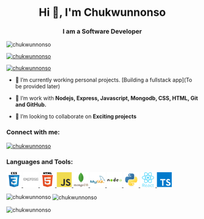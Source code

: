 <h1 align="center">Hi 👋, I'm Chukwunnonso</h1>
<h3 align="center">I am a Software Developer</h3>

<p align="left"> <img src="https://komarev.com/ghpvc/?username=chukwunnonso&label=Profile%20views&color=0e75b6&style=flat" alt="chukwunnonso" /> </p>

<p align="left"> <a href="https://github.com/ryo-ma/github-profile-trophy"><img src="https://github-profile-trophy.vercel.app/?username=chukwunnonso" alt="chukwunnonso" /></a> </p>

<p align="left"> <a href="https://twitter.com/chukwunnonso" target="blank"><img src="https://img.shields.io/twitter/follow/chukwunnonso?logo=twitter&style=for-the-badge" alt="chukwunnonso" /></a> </p>

- 🔭 I’m currently working personal projects. [Building a fullstack app](To be provided later)

- 🌱 I’m work with **Nodejs, Express, Javascript, Mongodb, CSS, HTML, Git and GitHub.**

- 👯 I’m looking to collaborate on **Exciting projects**

<h3 align="left">Connect with me:</h3>
<p align="left">
<a href="https://twitter.com/chukwunnonso" target="blank"><img align="center" src="https://raw.githubusercontent.com/rahuldkjain/github-profile-readme-generator/master/src/images/icons/Social/twitter.svg" alt="chukwunnonso" height="30" width="40" /></a>
</p>

<h3 align="left">Languages and Tools:</h3>
<p align="left"> <a href="https://www.w3schools.com/css/" target="_blank" rel="noreferrer"> <img src="https://raw.githubusercontent.com/devicons/devicon/master/icons/css3/css3-original-wordmark.svg" alt="css3" width="40" height="40"/> </a> <a href="https://expressjs.com" target="_blank" rel="noreferrer"> <img src="https://raw.githubusercontent.com/devicons/devicon/master/icons/express/express-original-wordmark.svg" alt="express" width="40" height="40"/> </a> <a href="https://www.w3.org/html/" target="_blank" rel="noreferrer"> <img src="https://raw.githubusercontent.com/devicons/devicon/master/icons/html5/html5-original-wordmark.svg" alt="html5" width="40" height="40"/> </a> <a href="https://developer.mozilla.org/en-US/docs/Web/JavaScript" target="_blank" rel="noreferrer"> <img src="https://raw.githubusercontent.com/devicons/devicon/master/icons/javascript/javascript-original.svg" alt="javascript" width="40" height="40"/> </a> <a href="https://www.mongodb.com/" target="_blank" rel="noreferrer"> <img src="https://raw.githubusercontent.com/devicons/devicon/master/icons/mongodb/mongodb-original-wordmark.svg" alt="mongodb" width="40" height="40"/> </a> <a href="https://www.mysql.com/" target="_blank" rel="noreferrer"> <img src="https://raw.githubusercontent.com/devicons/devicon/master/icons/mysql/mysql-original-wordmark.svg" alt="mysql" width="40" height="40"/> </a> <a href="https://nodejs.org" target="_blank" rel="noreferrer"> <img src="https://raw.githubusercontent.com/devicons/devicon/master/icons/nodejs/nodejs-original-wordmark.svg" alt="nodejs" width="40" height="40"/> </a> <a href="https://www.python.org" target="_blank" rel="noreferrer"> <img src="https://raw.githubusercontent.com/devicons/devicon/master/icons/python/python-original.svg" alt="python" width="40" height="40"/> </a> <a href="https://reactjs.org/" target="_blank" rel="noreferrer"> <img src="https://raw.githubusercontent.com/devicons/devicon/master/icons/react/react-original-wordmark.svg" alt="react" width="40" height="40"/> </a> <a href="https://www.typescriptlang.org/" target="_blank" rel="noreferrer"> <img src="https://raw.githubusercontent.com/devicons/devicon/master/icons/typescript/typescript-original.svg" alt="typescript" width="40" height="40"/> </a> </p>

<p><img align="left" src="https://github-readme-stats.vercel.app/api/top-langs?username=chukwunnonso&show_icons=true&locale=en&layout=compact" alt="chukwunnonso" /></p>

<p>&nbsp;<img align="center" src="https://github-readme-stats.vercel.app/api?username=chukwunnonso&show_icons=true&locale=en" alt="chukwunnonso" /></p>

<p><img align="center" src="https://github-readme-streak-stats.herokuapp.com/?user=chukwunnonso&" alt="chukwunnonso" /></p>
